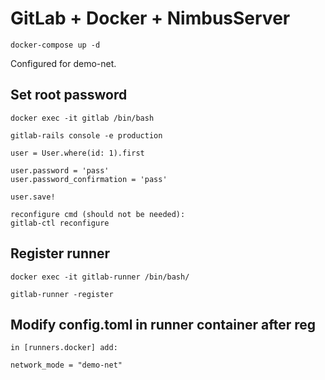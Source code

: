 # GitLab + Docker + NimbusServer

```
docker-compose up -d
```

Configured for demo-net.

## Set root password

```
docker exec -it gitlab /bin/bash

gitlab-rails console -e production

user = User.where(id: 1).first

user.password = 'pass'
user.password_confirmation = 'pass'

user.save!

reconfigure cmd (should not be needed):
gitlab-ctl reconfigure
```

## Register runner

```
docker exec -it gitlab-runner /bin/bash/

gitlab-runner -register
```

## Modify config.toml in runner container after reg

```
in [runners.docker] add:

network_mode = "demo-net"
```

